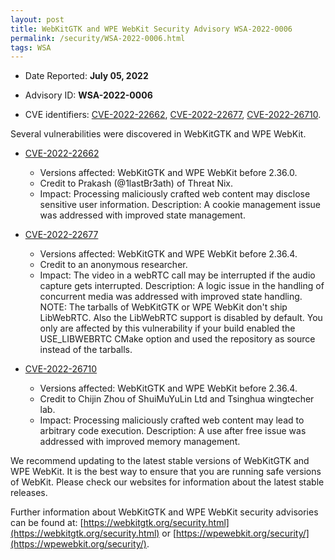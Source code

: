 ```yaml
---
layout: post
title: WebKitGTK and WPE WebKit Security Advisory WSA-2022-0006
permalink: /security/WSA-2022-0006.html
tags: WSA
---
```


* Date Reported: **July 05, 2022**

* Advisory ID: **WSA-2022-0006**

* CVE identifiers: [CVE-2022-22662](#CVE-2022-22662), [CVE-2022-22677](#CVE-2022-22677),
  [CVE-2022-26710](#CVE-2022-26710).


Several vulnerabilities were discovered in WebKitGTK and WPE WebKit.

* <a name="CVE-2022-22662" href="https://cve.mitre.org/cgi-bin/cvename.cgi?name=CVE-2022-22662">CVE-2022-22662</a>
  * Versions affected: WebKitGTK and WPE WebKit before 2.36.0.
  * Credit to Prakash (@1lastBr3ath) of Threat Nix.
  * Impact: Processing maliciously crafted web content may disclose
    sensitive user information. Description: A cookie management issue
    was addressed with improved state management.

* <a name="CVE-2022-22677" href="https://cve.mitre.org/cgi-bin/cvename.cgi?name=CVE-2022-22677">CVE-2022-22677</a>
  * Versions affected: WebKitGTK and WPE WebKit before 2.36.4.
  * Credit to an anonymous researcher.
  * Impact: The video in a webRTC call may be interrupted if the audio
    capture gets interrupted. Description: A logic issue in the handling
    of concurrent media was addressed with improved state handling.
    NOTE: The tarballs of WebKitGTK or WPE WebKit don't ship LibWebRTC.
    Also the LibWebRTC support is disabled by default. You only are
    affected by this vulnerability if your build enabled the
    USE_LIBWEBRTC CMake option and used the repository as source instead
    of the tarballs.

* <a name="CVE-2022-26710" href="https://cve.mitre.org/cgi-bin/cvename.cgi?name=CVE-2022-26710">CVE-2022-26710</a>
  * Versions affected: WebKitGTK and WPE WebKit before 2.36.4.
  * Credit to Chijin Zhou of ShuiMuYuLin Ltd and Tsinghua wingtecher
    lab.
  * Impact: Processing maliciously crafted web content may lead to
    arbitrary code execution. Description: A use after free issue was
    addressed with improved memory management.


We recommend updating to the latest stable versions of WebKitGTK and WPE
WebKit. It is the best way to ensure that you are running safe versions
of WebKit. Please check our websites for information about the latest
stable releases.

Further information about WebKitGTK and WPE WebKit security advisories can be found at: 
[https://webkitgtk.org/security.html](https://webkitgtk.org/security.html) or [https://wpewebkit.org/security/](https://wpewebkit.org/security/).
